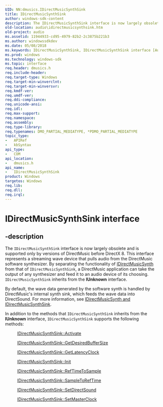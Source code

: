 ```yaml
---
UID: NN:dmusics.IDirectMusicSynthSink
title: IDirectMusicSynthSink
author: windows-sdk-content
description: The IDirectMusicSynthSink interface is now largely obsolete and is supported only by versions of DirectMusic before DirectX 8.
old-location: audio\idirectmusicsynthsink.htm
old-project: audio
ms.assetid: 11944933-cd95-4979-82b2-2c3875b221b3
ms.author: windowssdkdev
ms.date: 05/08/2018
ms.keywords: IDirectMusicSynthSink, IDirectMusicSynthSink interface [Audio Devices], IDirectMusicSynthSink interface [Audio Devices],described, audio.idirectmusicsynthsink, audmp-routines_9b9d541e-f841-40e1-8962-d93ec6650465.xml, dmusics/IDirectMusicSynthSink
ms.prod: windows
ms.technology: windows-sdk
ms.topic: interface
req.header: dmusics.h
req.include-header: 
req.target-type: Windows
req.target-min-winverclnt: 
req.target-min-winversvr: 
req.kmdf-ver: 
req.umdf-ver: 
req.ddi-compliance: 
req.unicode-ansi: 
req.idl: 
req.max-support: 
req.namespace: 
req.assembly: 
req.type-library: 
req.typenames: DMO_PARTIAL_MEDIATYPE, *PDMO_PARTIAL_MEDIATYPE
topic_type:
-	APIRef
-	kbSyntax
api_type:
-	COM
api_location:
-	dmusics.h
api_name:
-	IDirectMusicSynthSink
product: Windows
targetos: Windows
req.lib: 
req.dll: 
req.irql: 
---
```


# IDirectMusicSynthSink interface


## -description


The <code>IDirectMusicSynthSink</code> interface is now largely obsolete and is supported only by versions of DirectMusic before DirectX 8. This interface represents a streaming wave device that pulls audio from the DirectMusic software synthesizer. By separating the functionality of <a href="https://msdn.microsoft.com/library/windows/hardware/ff536519">IDirectMusicSynth</a> from that of <code>IDirectMusicSynthSink</code>, a DirectMusic application can take the output of any synthesizer and feed it to an audio device of its choosing. <code>IDirectMusicSynthSink</code> inherits from the <b>IUnknown</b> interface.

By default, the wave data generated by the software synth is handled by DirectMusic's internal synth sink, which feeds the wave data into DirectSound. For more information, see <a href="https://msdn.microsoft.com/ce9a353b-9e4b-402b-92bb-948200e3c2ef">IDirectMusicSynth and IDirectMusicSynthSink</a>.

In addition to the methods that <code>IDirectMusicSynthSink</code> inherits from the <b>IUnknown</b> interface, <code>IDirectMusicSynthSink</code> supports the following methods:
<dl>
<dd>

<a href="https://msdn.microsoft.com/library/windows/hardware/ff536521">IDirectMusicSynthSink::Activate</a>


</dd>
<dd>

<a href="https://msdn.microsoft.com/library/windows/hardware/ff536522">IDirectMusicSynthSink::GetDesiredBufferSize</a>


</dd>
<dd>

<a href="https://msdn.microsoft.com/library/windows/hardware/ff536523">IDirectMusicSynthSink::GetLatencyClock</a>


</dd>
<dd>

<a href="https://msdn.microsoft.com/library/windows/hardware/ff536524">IDirectMusicSynthSink::Init</a>


</dd>
<dd>

<a href="https://msdn.microsoft.com/library/windows/hardware/ff536525">IDirectMusicSynthSink::RefTimeToSample</a>


</dd>
<dd>

<a href="https://msdn.microsoft.com/library/windows/hardware/ff536526">IDirectMusicSynthSink::SampleToRefTime</a>


</dd>
<dd>

<a href="https://msdn.microsoft.com/library/windows/hardware/ff536527">IDirectMusicSynthSink::SetDirectSound</a>


</dd>
<dd>

<a href="https://msdn.microsoft.com/library/windows/hardware/ff536528">IDirectMusicSynthSink::SetMasterClock</a>


</dd>
</dl>
